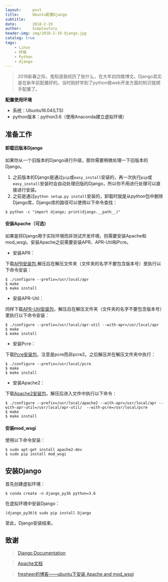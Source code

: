 ```yaml
---
layout:     post
title:      Ubuntu配置Django
subtitle:   
date:       2018-2-19
author:     Simplestory
header-img: img/2018-2-19-django.jpg
catalog: true
tags:
    - Linux
    - 终端
    - Python
    - django
---
```


>2018新春之际，鬼知道我经历了些什么，在大年初四推博文。Django其实是在新年前配置好的，当时刚好学到了python做web开发方面的知识就顺手配置了。

**配置使用环境**
- 系统：Ubuntu16.04(LTS)
- python版本：python3.6（使用Anaconda建立虚拟环境）

## 准备工作

#### 卸载旧版本Django

如果你从一个旧版本的Django进行升级，那你需要稍微处理一下旧版本的Django。

1. 之前版本的Django是通过`pip`或`easy_install`安装的，再一次执行`pip`或`easy_install`安装时会自动处理旧版的Django，所以你不用进行处理可以直接进行安装。
2. 之前是通过`python setup.py install`安装的，卸载时就是从python包中删除Django库，Django库的路径可以使用以下命令查找：
```
$ python -c "import django; print(django.__path__)"
```

#### 安装Apache（可选）

如果是将Django用于实际环境而非测试开发环境，则需要安装Apache和mod_wsgi。安装Apache之前需要安装APR、APR-Util和Pcre。

- 安装APR：

下载[APR安装包](http://apr.apache.org/),解压后在解压文件夹（文件夹的名字不要包含版本号）里执行以下命令安装：
```
$ ./configure --prefix=/usr/local/apr
$ make 
$ make install 
```

- 安装APR-Util：

同样下载[APR-Util安装包](http://apr.apache.org/)，解压后在解压文件夹（文件夹的名字不要包含版本号）里执行以下命令安装：
```
$ ./configure --prefix=/usr/local/apr-util --with-apr=/usr/local/apr 
$ make 
$ make install
```

- 安装Pcre：

下载[Pcre安装包](https://ftp.pcre.org/pub/pcre/)，注意是pcre而非pcre2。之后解压并在解压文件夹中执行：
```
$ ./configure --prefix=/usr/local/pcre
$ make
$ make install
```

- 安装Apache2：

下载[Apache2安装包](http://httpd.apache.org/download.cgi#apache24)，解压后进入文件中执行以下命令：
```
$ ./configure --prefix=/usr/local/apache2 --with-apr=/usr/local/apr --with-apr-util=/usr/local/apr-util/  --with-pcre=/usr/local/pcre
$ make
$ make install
```

#### 安装mod_wsgi

使用以下命令安装：
```
$ sudo apt-get install apache2-dev
$ sudo pip install mod_wsgi
```

## 安装Django

首先创建虚拟环境：

```
$ conda create -n django_py36 python=3.6
```

在虚拟环境中安装Django：

```
(django_py36)$ sudo pip install Django
```

至此，Django安装结束。

## 致谢

> [Django Documentation](https://docs.djangoproject.com/en/2.0/)

> [Apache文档](https://httpd.apache.org/docs/2.4/)

> [fresheer的博客——ubuntu下安装 Apache and mod_wsgi](http://blog.sina.com.cn/s/blog_72b0ebdd0102wz0w.html)